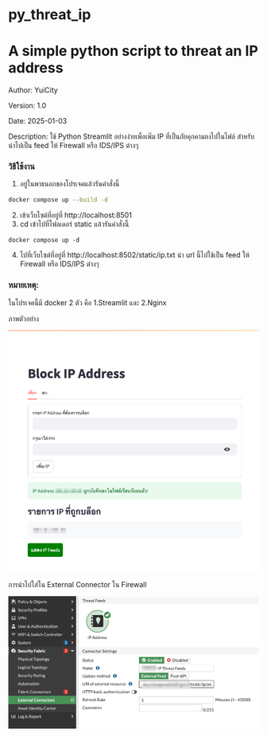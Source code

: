 # py_threat_ip

# A simple python script to threat an IP address

Author: YuiCity

Version: 1.0

Date: 2025-01-03

Description: ใช้ Python Streamlit อย่างง่ายเพื่อเพิ่ม IP ที่เป็นภัยคุกคามลงไปในไฟล์ สำหรับนำไปเป็น feed ให้ Firewall
หรือ IDS/IPS ต่างๆ

### วิธีใช้งาน

1. อยู่ในพาธนอกของโปรเจคแล้วรันคำสั่งนี้

```bash
docker compose up --build -d
```

2. เข้าเว็บไซต์ที่อยู่ที่ http://localhost:8501
3. cd เข้าไปที่โฟลเดอร์ static แล้วรันคำสั่งนี้

```commandline
docker compose up -d
```

4. ไปที่เว็บไซต์ที่อยู่ที่ http://localhost:8502/static/ip.txt นำ url นี้ไปใช้เป็น feed ให้ Firewall หรือ IDS/IPS ต่างๆ

### หมายเหตุ:

ในโปรเจคนี้มี docker 2 ตัว คือ 1.Streamlit และ 2.Nginx 

ภาพตัวอย่าง

![image](pic01.png)

การนำไปใส่ใน External Connector ใน Firewall

![image](pic02.png)

